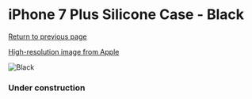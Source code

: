 # iPhone 7 Plus Silicone Case - Black

[Return to previous page](/iphone_7)

[High-resolution image from Apple](https://store.storeimages.cdn-apple.com/8756/as-images.apple.com/is/MMQU2?wid=4500&hei=4500&fmt=png)

<div style="width: 384px"><img src="/everysource/MMQU2.png" alt="Black"></div>

### Under construction
